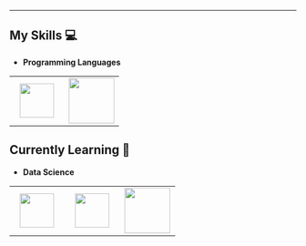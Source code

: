 
<hr>

## My Skills :computer:

- **Programming Languages**
<table>
<tbody>
 <tr>
<td align="center" width="50%">
<img height=60px src="https://www.vectorlogo.zone/logos/python/python-ar21.svg"> 
</td>

<td align="center" width="50%">
<img height=80px src="https://raw.githubusercontent.com/isocpp/logos/master/cpp_logo.png"> 
</td>

</tr>

</tbody>
</table>



## Currently Learning :beginner:

- **Data Science**

<table>
<tbody>
 <tr>
<td align="center" width="33%">
<img height=60px src="https://www.vectorlogo.zone/logos/numpy/numpy-ar21.svg"> 
</td>

<td align="center" width="33%">
<img height=60px src="https://upload.wikimedia.org/wikipedia/commons/e/ed/Pandas_logo.svg"> 
</td>

<td align="center" width="33%">
<img height=80px src="https://www.vectorlogo.zone/logos/opencv/opencv-ar21.svg"> 
</td>
</tr>

